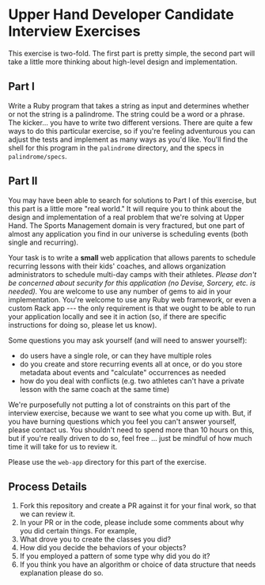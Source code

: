# Upper Hand Developer Candidate Interview Exercises

This exercise is two-fold. The first part is pretty simple, the second part will take a little more thinking about high-level design and implementation.

## Part I
Write a Ruby program that takes a string as input and determines whether or not the string is a palindrome. The string could be a word or a phrase. The kicker... you have to write two different versions. There are quite a few ways to do this particular exercise, so if you're feeling adventurous you can adjust the tests and implement as many ways as you'd like. You'll find the shell for this program in the `palindrome` directory, and the specs in `palindrome/specs`.

## Part II
You may have been able to search for solutions to Part I of this exercise, but this part is a little more "real world." It will require you to think about the design and implementation of a real problem that we're solving at Upper Hand. The Sports Management domain is very fractured, but one part of almost any application you find in our universe is scheduling events (both single and recurring).

Your task is to write a **small** web application that allows parents to schedule recurring lessons with their kids' coaches, and allows organization administrators to schedule multi-day camps with their athletes. *Please don't be concerned about security for this application (no Devise, Sorcery, etc. is needed).* You are welcome to use any number of gems to aid in your implementation. You're welcome to use any Ruby web framework, or even a custom Rack app --- the only requirement is that we ought to be able to run your application locally and see it in action (so, if there are specific instructions for doing so, please let us know).

Some questions you may ask yourself (and will need to answer yourself):
- do users have a single role, or can they have multiple roles
- do you create and store recurring events all at once, or do you store metadata about events and "calculate" occurrences as needed
- how do you deal with conflicts (e.g. two athletes can't have a private lesson with the same coach at the same time)
 
We're purposefully not putting a lot of constraints on this part of the interview exercise, because we want to see what you come up with. But, if you have burning questions which you feel you can't answer yourself, please contact us. You shouldn't need to spend more than 10 hours on this, but if you're really driven to do so, feel free ... just be mindful of how much time it will take for us to review it.

Please use the `web-app` directory for this part of the exercise.

## Process Details
1. Fork this repository and create a PR against it for your final work, so that we can review it.
2. In your PR or in the code, please include some comments about why you did certain things. For example,
  1. What drove you to create the classes you did?
  2. How did you decide the behaviors of your objects?
  3. If you employed a pattern of some type why did you do it?
  4. If you think you have an algorithm or choice of data structure that needs explanation please do so.
